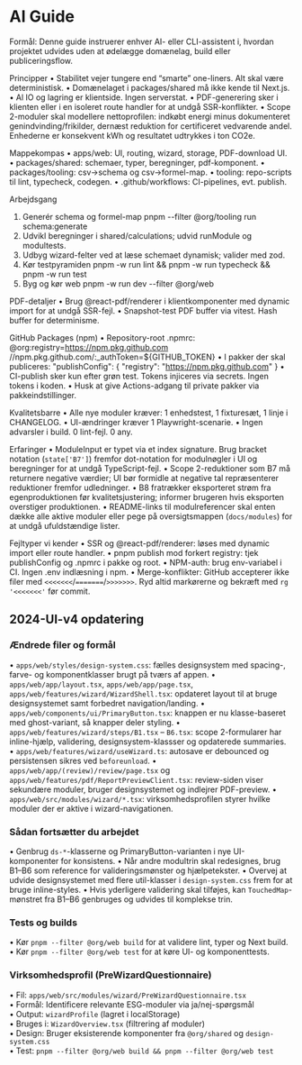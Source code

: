 # AI Guide

Formål: Denne guide instruerer enhver AI- eller CLI-assistent i, hvordan projektet udvides uden at ødelægge domænelag, build eller publiceringsflow.

Principper
• Stabilitet vejer tungere end “smarte” one-liners. Alt skal være deterministisk.
• Domænelaget i packages/shared må ikke kende til Next.js.
• Al IO og lagring er klientside. Ingen serverstat.
• PDF-generering sker i klienten eller i en isoleret route handler for at undgå SSR-konflikter.
• Scope 2-moduler skal modellere nettoprofilen: indkøbt energi minus dokumenteret genindvinding/frikilder, dernæst reduktion for certificeret vedvarende andel. Enhederne er konsekvent kWh og resultatet udtrykkes i ton CO2e.

Mappekompas
• apps/web: UI, routing, wizard, storage, PDF-download UI.
• packages/shared: schemaer, typer, beregninger, pdf-komponent.
• packages/tooling: csv→schema og csv→formel-map.
• tooling: repo-scripts til lint, typecheck, codegen.
• .github/workflows: CI-pipelines, evt. publish.

Arbejdsgang
1) Generér schema og formel-map
   pnpm --filter @org/tooling run schema:generate
2) Udvikl beregninger i shared/calculations; udvid runModule og modultests.
3) Udbyg wizard-felter ved at læse schemaet dynamisk; valider med zod.
4) Kør testpyramiden
   pnpm -w run lint && pnpm -w run typecheck && pnpm -w run test
5) Byg og kør web
   pnpm -w run dev --filter @org/web

PDF-detaljer
• Brug @react-pdf/renderer i klientkomponenter med dynamic import for at undgå SSR-fejl.
• Snapshot-test PDF buffer via vitest. Hash buffer for determinisme.

GitHub Packages (npm)
• Repository-root .npmrc:
  @org:registry=https://npm.pkg.github.com
  //npm.pkg.github.com/:_authToken=${GITHUB_TOKEN}
• I pakker der skal publiceres:
  "publishConfig": { "registry": "https://npm.pkg.github.com" }
• CI-publish sker kun efter grøn test. Tokens injiceres via secrets. Ingen tokens i koden.
• Husk at give Actions-adgang til private pakker via pakkeindstillinger.

Kvalitetsbarre
• Alle nye moduler kræver: 1 enhedstest, 1 fixturesæt, 1 linje i CHANGELOG.
• UI-ændringer kræver 1 Playwright-scenarie.
• Ingen advarsler i build. 0 lint-fejl. 0 any.

Erfaringer
• ModuleInput er typet via et index signature. Brug bracket notation (`state['B7']`) fremfor dot-notation for modulnøgler i UI og beregninger for at undgå TypeScript-fejl.
• Scope 2-reduktioner som B7 må returnere negative værdier; UI bør formidle at negative tal repræsenterer reduktioner fremfor udledninger.
• B8 fratrækker eksporteret strøm fra egenproduktionen før kvalitetsjustering; informer brugeren hvis eksporten overstiger produktionen.
• README-links til modulreferencer skal enten dække alle aktive moduler eller pege på oversigtsmappen (`docs/modules`) for at undgå ufuldstændige lister.


Fejltyper vi kender
• SSR og @react-pdf/renderer: løses med dynamic import eller route handler.
• pnpm publish mod forkert registry: tjek publishConfig og .npmrc i pakke og root.
• NPM-auth: brug env-variabel i CI. Ingen .env indlæsning i npm.
• Merge-konflikter: GitHub accepterer ikke filer med `<<<<<<<`/`=======`/`>>>>>>>`. Ryd altid markørerne og bekræft med `rg '<<<<<<<'` før commit.

## 2024-UI-v4 opdatering

### Ændrede filer og formål
• `apps/web/styles/design-system.css`: fælles designsystem med spacing-, farve- og komponentklasser brugt på tværs af appen.
• `apps/web/app/layout.tsx`, `apps/web/app/page.tsx`, `apps/web/features/wizard/WizardShell.tsx`: opdateret layout til at bruge designsystemet samt forbedret navigation/landing.
• `apps/web/components/ui/PrimaryButton.tsx`: knappen er nu klasse-baseret med ghost-variant, så knapper deler styling.
• `apps/web/features/wizard/steps/B1.tsx` – `B6.tsx`: scope 2-formularer har inline-hjælp, validering, designsystem-klassser og opdaterede summaries.
• `apps/web/features/wizard/useWizard.ts`: autosave er debounced og persistensen sikres ved `beforeunload`.
• `apps/web/app/(review)/review/page.tsx` og `apps/web/features/pdf/ReportPreviewClient.tsx`: review-siden viser sekundære moduler, bruger designsystemet og indlejrer PDF-preview.
• `apps/web/src/modules/wizard/*.tsx`: virksomhedsprofilen styrer hvilke moduler der er aktive i wizard-navigationen.

### Sådan fortsætter du arbejdet
• Genbrug `ds-*`-klasserne og PrimaryButton-varianten i nye UI-komponenter for konsistens.
• Når andre modultrin skal redesignes, brug B1–B6 som reference for valideringsmønster og hjælpetekster.
• Overvej at udvide designsystemet med flere util-klasser i `design-system.css` frem for at bruge inline-styles.
• Hvis yderligere validering skal tilføjes, kan `TouchedMap`-mønstret fra B1–B6 genbruges og udvides til komplekse trin.

### Tests og builds
• Kør `pnpm --filter @org/web build` for at validere lint, typer og Next build.
• Kør `pnpm --filter @org/web test` for at køre UI- og komponenttests.

### Virksomhedsprofil (PreWizardQuestionnaire)
• Fil: `apps/web/src/modules/wizard/PreWizardQuestionnaire.tsx`  
• Formål: Identificere relevante ESG-moduler via ja/nej-spørgsmål  
• Output: `wizardProfile` (lagret i localStorage)  
• Bruges i: `WizardOverview.tsx` (filtrering af moduler)  
• Design: Bruger eksisterende komponenter fra `@org/shared` og `design-system.css`  
• Test: `pnpm --filter @org/web build && pnpm --filter @org/web test`

